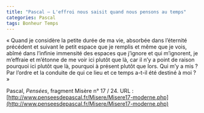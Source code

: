 ```yaml
---
title: "Pascal – L'effroi nous saisit quand nous pensons au temps"
categories: Pascal
tags: Bonheur Temps
---
```


« Quand je considère la petite durée de ma vie, absorbée dans l’éternité précédent et suivant le petit espace que je remplis et même que je vois, abîmé dans l’infinie immensité des espaces que j’ignore et qui m’ignorent, je m’effraie et m’étonne de me voir ici plutôt que là, car il n’y a point de raison pourquoi ici plutôt que là, pourquoi à présent plutôt que lors. Qui m’y a mis ? Par l’ordre et la conduite de qui ce lieu et ce temps a-t-il été destiné à moi ? »

Pascal, _Pensées_, fragment Misère n° 17 / 24. URL : [http://www.penseesdepascal.fr/Misere/Misere17-moderne.php](http://www.penseesdepascal.fr/Misere/Misere17-moderne.php)